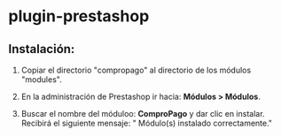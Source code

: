 plugin-prestashop
=================

## Instalación:

1. Copiar el directorio "compropago" al directorio de los módulos "modules".

2. En la administración de Prestashop ir hacia: **Módulos > Módulos**.

3. Buscar el nombre del móduloo: **ComproPago** y dar clic en instalar. <br />
Recibirá el siguiente mensaje: " Módulo(s) instalado correctamente."
